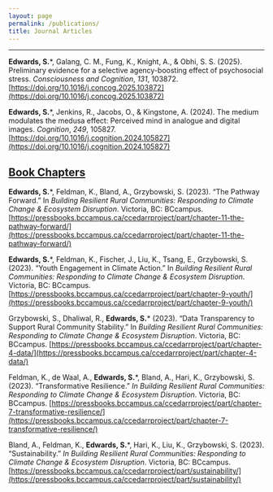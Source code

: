 ```yaml
---
layout: page
permalink: /publications/
title: Journal Articles
---
```



---

**Edwards, S.***, Galang, C. M., Fung, K., Knight, A., & Obhi, S. S. (2025). Preliminary evidence for a selective agency-boosting effect of psychosocial stress. _Consciousness and Cognition_, _131_, 103872. [https://doi.org/10.1016/j.concog.2025.103872](https://doi.org/10.1016/j.concog.2025.103872)

**Edwards, S.***, Jenkins, R., Jacobs, O., & Kingstone, A. (2024). The medium modulates the medusa effect: Perceived mind in analogue and digital images. _Cognition_, _249_, 105827. [https://doi.org/10.1016/j.cognition.2024.105827](https://doi.org/10.1016/j.cognition.2024.105827)


<h2><u>Book Chapters</u></h2>

**Edwards, S.***, Feldman, K., Bland, A., Grzybowski, S. (2023). “The Pathway Forward.” In _Building Resilient Rural Communities: Responding to Climate Change & Ecosystem Disruption_. Victoria, BC: BCcampus. [https://pressbooks.bccampus.ca/ccedarrproject/part/chapter-11-the-pathway-forward/](https://pressbooks.bccampus.ca/ccedarrproject/part/chapter-11-the-pathway-forward/)

**Edwards, S.***, Feldman, K., Fischer, J., Liu, K., Tsang, E., Grzybowski, S. (2023). “Youth Engagement in Climate Action.” In _Building Resilient Rural Communities: Responding to Climate Change & Ecosystem Disruption_. Victoria, BC: BCcampus. [https://pressbooks.bccampus.ca/ccedarrproject/part/chapter-9-youth/](https://pressbooks.bccampus.ca/ccedarrproject/part/chapter-9-youth/) 

Grzybowski, S., Dhaliwal, R., **Edwards, S.*** (2023). “Data Transparency to Support Rural Community Stability.” In _Building Resilient Rural Communities: Responding to Climate Change & Ecosystem Disruption_. Victoria, BC: BCcampus. [https://pressbooks.bccampus.ca/ccedarrproject/part/chapter-4-data/](https://pressbooks.bccampus.ca/ccedarrproject/part/chapter-4-data/)

Feldman, K., de Waal, A., **Edwards, S.***, Bland, A., Hari, K., Grzybowski, S. (2023). “Transformative Resilience.” _In Building Resilient Rural Communities: Responding to Climate Change & Ecosystem Disruption_. Victoria, BC: BCcampus. [https://pressbooks.bccampus.ca/ccedarrproject/part/chapter-7-transformative-resilience/](https://pressbooks.bccampus.ca/ccedarrproject/part/chapter-7-transformative-resilience/) 

Bland, A., Feldman, K., **Edwards, S.***, Hari, K., Liu, K., Grzybowski, S. (2023). “Sustainability.” _In Building Resilient Rural Communities: Responding to Climate Change & Ecosystem Disruption_. Victoria, BC: BCcampus. [https://pressbooks.bccampus.ca/ccedarrproject/part/sustainability/](https://pressbooks.bccampus.ca/ccedarrproject/part/sustainability/)
